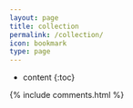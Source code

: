 ```yaml
---
layout: page
title: collection
permalink: /collection/
icon: bookmark
type: page
---
```


* content
{:toc}





{% include comments.html %}
